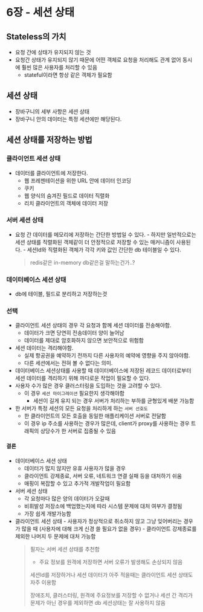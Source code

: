 # 6장 - 세션 상태

## Stateless의 가치

- 요청 간에 상태가 유지되지 않는 것
- 요청간 상태가 유지되지 않기 때문에 어떤 객체로 요청을 처리해도 관계 없어 동시에 훨씬 많은 사용자를 처리할 수 있음
  - stateful이라면 항상 같은 객체가 필요함

## 세션 상태

- 장바구니의 세부 사항은 세션 상태
- 장바구니 안의 데이터는 특정 세션에만 해당된다.

## 세션 상태를 저장하는 방법

### 클라이언트 세션 상태

- 데이터를 클라이언트에 저장한다.
  - 웹 프레젠테이션을 위한 URL 안에 데이터 인코딩
  - 쿠키
  - 웹 양식의 숨겨진 필드로 데이터 직렬화
  - 리치 클라이언트의 객체에 데이터 저장

### 서버 세션 상태

- 요청 간 데이터를 메모리에 저장하는 간단한 방법일 수 있다. - 하지만 일반적으로는 세션 상태를 직렬화된 객체같이 더 안정적으로 저장할 수 있는 매커니즘이 사용된다. - 세션Id와 직렬화된 객체가 각각 키와 값인 간단한 db 테이블일 수 있다.
  > redis같은 in-memory db같은걸 말하는건가..?

### 데이터베이스 세션 상태

- db에 테이블, 필드로 분리하고 저장하는것

### 선택

- 클라이언트 세션 상태의 경우 각 요청과 함께 세션 데이터를 전송해야함.
  - 데이터가 크면 당연히 전송데이터 양이 늘어남
  - 데이터를 제대로 암호화하지 않으면 보안적으로 위험함
- 세션 데이터는 격리해야함.
  - 실제 항공권을 예약하기 전까지 다른 사용자의 예약에 영향을 주지 않아야함.
  - 다른 세션에서는 전혀 볼 수 없다는 의미.
- 데이터베이스 세션상태를 사용할 때 데이터베이스에 저장된 레코드 데이터로부터 세션 데이터를 격리하기 위해 까다로운 작업이 필요할 수 있다.
- 사용자 수가 많은 경우 클러스터링을 도입하는 것을 고려할 수 있다.
  - 이 경우 `세션 마이그레이션` 필요한지 생각해야함
    - 세션이 길게 유지 되는 경우 서버가 처리하는 부하를 균형있게 배분 가능함
- 한 서버가 특정 세션의 모든 요청을 처리하게 하는 `서버 선호도`
  - 한 클라이언트의 모든 호출을 동일한 애플리케이션 서버로 전달함
  - 이 경우 ip 주소를 사용하는 경우가 많은데, client가 proxy를 사용하는 경우 트래픽의 상당수가 한 서버로 집중될 수 있음

#### 결론

- 데이터베이스 세션 상태
  - 데이터가 많지 않지만 유휴 사용자가 많을 경우
  - 클라이언트 강제종료, 서버 오류, 네트워크 연결 실패 등을 대처하기 쉬움
  - 매핑이 복잡할 수 있고 추가적 개발작업이 필요함
- 서버 세션 상태
  - 각 요청마다 많은 양의 데이터가 오갈때
  - 비휘발성 저장소에 백업했는지에 따라 시스템 문제에 대처 여부가 결정됨
  - 가장 쉽게 개발가능함
- 클라이언트 세션 상태 - 사용자가 정상적으로 취소하지 않고 그냥 잊어버리는 경우가 많을 때 (사용자에 대해 크게 신경 쓸 필요가 없을 경우) - 클라이언트 강제종료를 제외한 나머지 두 문제에 대처 가능함
  > 필자는 서버 세션 상태를 추천함
  >
  > - 주요 정보를 원격에 저장하면 서버 오류가 발생해도 손상되지 않음
  >
  > 세션Id를 저장하거나 세션 데이터가 아주 적을때는 클라이언트 세션 상태도 자주 이용함
  >
  > 장애조치, 클러스터링, 원격에 주요정보를 저장할 수 없거나 세션 간 격리가 문제가 아닌 경우를 제외하면 db 세션상태는 잘 사용하지 않음
